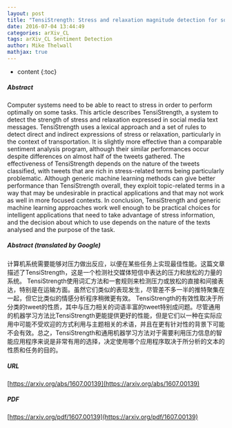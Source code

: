 ```yaml
---
layout: post
title: "TensiStrength: Stress and relaxation magnitude detection for social media texts"
date: 2016-07-04 13:44:49
categories: arXiv_CL
tags: arXiv_CL Sentiment Detection
author: Mike Thelwall
mathjax: true
---
```


* content
{:toc}

##### Abstract
Computer systems need to be able to react to stress in order to perform optimally on some tasks. This article describes TensiStrength, a system to detect the strength of stress and relaxation expressed in social media text messages. TensiStrength uses a lexical approach and a set of rules to detect direct and indirect expressions of stress or relaxation, particularly in the context of transportation. It is slightly more effective than a comparable sentiment analysis program, although their similar performances occur despite differences on almost half of the tweets gathered. The effectiveness of TensiStrength depends on the nature of the tweets classified, with tweets that are rich in stress-related terms being particularly problematic. Although generic machine learning methods can give better performance than TensiStrength overall, they exploit topic-related terms in a way that may be undesirable in practical applications and that may not work as well in more focused contexts. In conclusion, TensiStrength and generic machine learning approaches work well enough to be practical choices for intelligent applications that need to take advantage of stress information, and the decision about which to use depends on the nature of the texts analysed and the purpose of the task.

##### Abstract (translated by Google)
计算机系统需要能够对压力做出反应，以便在某些任务上实现最佳性能。这篇文章描述了TensiStrength，这是一个检测社交媒体短信中表达的压力和放松的力量的系统。 TensiStrength使用词汇方法和一套规则来检测压力或放松的直接和间接表达，特别是在运输方面。虽然它们类似的表现发生，尽管差不多一半的推特聚集在一起，但它比类似的情感分析程序稍微更有效。 TensiStrength的有效性取决于所分类的tweet的性质，其中与压力相关的词语丰富的tweet特别成问题。尽管通用的机器学习方法比TensiStrength更能提供更好的性能，但是它们以一种在实际应用中可能不受欢迎的方式利用与主题相关的术语，并且在更有针对性的背景下可能不会有效。总之，TensiStrength和通用机器学习方法对于需要利用压力信息的智能应用程序来说是非常有用的选择，决定使用哪个应用程序取决于所分析的文本的性质和任务的目的。

##### URL
[https://arxiv.org/abs/1607.00139](https://arxiv.org/abs/1607.00139)

##### PDF
[https://arxiv.org/pdf/1607.00139](https://arxiv.org/pdf/1607.00139)

